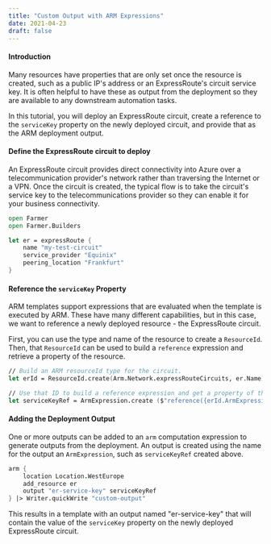 ```yaml
---
title: "Custom Output with ARM Expressions"
date: 2021-04-23
draft: false
---
```


#### Introduction

Many resources have properties that are only set once the resource is created, such as a public IP's address or an ExpressRoute's circuit service key. It is often helpful to have these as output from the deployment so they are available to any downstream automation tasks.

In this tutorial, you will deploy an ExpressRoute circuit, create a reference to the `serviceKey` property on the newly deployed circuit, and provide that as the ARM deployment output.

#### Define the ExpressRoute circuit to deploy

An ExpressRoute circuit provides direct connectivity into Azure over a telecommunication provider's network rather than traversing the Internet or a VPN. Once the circuit is created, the typical flow is to take the circuit's service key to the telecommunications provider so they can enable it for your business connectivity.

```fsharp
open Farmer
open Farmer.Builders

let er = expressRoute {
    name "my-test-circuit"
    service_provider "Equinix"
    peering_location "Frankfurt"
}
```

#### Reference the `serviceKey` Property

ARM templates support expressions that are evaluated when the template is executed by ARM. These have many different capabilities, but in this case, we want to reference a newly deployed resource - the ExpressRoute circuit.

First, you can use the type and name of the resource to create a `ResourceId`. Then, that `ResourceId` can be used to build a `reference` expression and retrieve a property of the resource.

```fsharp
// Build an ARM resourceId type for the circuit.
let erId = ResourceId.create(Arm.Network.expressRouteCircuits, er.Name)

// Use that ID to build a reference expression and get a property of the referenced resource.
let serviceKeyRef = ArmExpression.create ($"reference({erId.ArmExpression.Value}).serviceKey")
```

#### Adding the Deployment Output

One or more outputs can be added to an `arm` computation expression to generate outputs from the deployment. An output is created using the name for the output an `ArmExpression`, such as `serviceKeyRef` created above.

```fsharp
arm {
    location Location.WestEurope
    add_resource er
    output "er-service-key" serviceKeyRef
} |> Writer.quickWrite "custom-output"
```

This results in a template with an output named "er-service-key" that will contain the value of the `serviceKey` property on the newly deployed ExpressRoute circuit.
